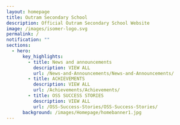 ```yaml
---
layout: homepage
title: Outram Secondary School
description: Official Outram Secondary School Website
image: /images/isomer-logo.svg
permalink: /
notification: ""
sections:
  - hero:
      key_highlights:
        - title: News and announcements
          description: VIEW ALL
          url: /News-and-Announcements/News-and-Announcements/
        - title: ACHIEVEMENTS
          description: VIEW ALL
          url: /Achievements/Achievements/
        - title: OSS SUCCESS STORIES
          description: VIEW ALL
          url: /OSS-Success-Stories/OSS-Success-Stories/
      background: /images/Homepage/homebanner1.jpg
---
```


